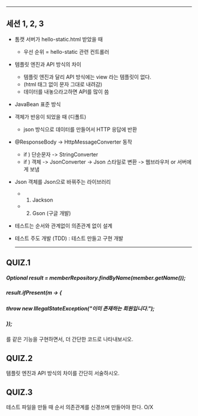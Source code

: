 ***

## 세션 1, 2, 3
- 톰캣 서버가 hello-static.html 받았을 때
  - 우선 순위 = hello-static 관련 컨트롤러<br/>

- 템플릿 엔진과 API 방식의 차이
  - 템플릿 엔진과 달리 API 방식에는 view 라는 템플릿이 없다.
  - (html 태그 없이 문자 그대로 내려감)
  - 데이터를 내놓으라고하면 API를 많이 씀<br/>

- JavaBean 표준 방식<br/>

- 객체가 반응이 되었을 때 (디폴트)
  - json 방식으로 데이터를 만들어서 HTTP 응답에 반환<br/>

- @ResponseBody  ->  HttpMessageConverter 동작
  - if ) 단순문자 -> StringConverter
  - if ) 객체  ->  JsonConverter  -> Json 스타일로 변환 -> 웹브라우저 or 서버에게 보냄<br/>

- Json 객체를 Json으로 바꿔주는 라이브러리
  - 1. Jackson
  - 2. Gson (구글 개발)<br/>

- 테스트는 순서와 관계없이 의존관계 없이 설계<br/>

- 테스트 주도 개발 (TDD) : 테스트 만들고 구현 개발<br/>
 
  ***

## QUIZ.1

 ##### Optional<Member> result = memberRepository.findByName(member.getName());
 ##### result.ifPresent(m -> {
 #####                    throw new IllegalStateException("이미 존재하는 회원입니다.");
 #####               });
 를 같은 기능을 구현하면서, 더 간단한 코드로 나타내보시오.

  ## QUIZ.2

  템플릿 엔진과 API 방식의 차이를 간단히 서술하시오.

  ## QUIZ.3

  테스트 파일을 만들 때 순서 의존관계를 신경쓰며 만들어야 한다. O/X

